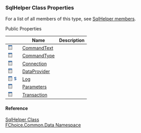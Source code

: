 ﻿### SqlHelper Class Properties

For a list of all members of this type, see [SqlHelper members](FChoice.Common~FChoice.Common.Data.SqlHelper_members.md).

Public Properties

|   | Name | Description |
| --- | --- | --- |
| ![Public Property](dotnetimages/publicProperty.png) | [CommandText](FChoice.Common~FChoice.Common.Data.SqlHelper~CommandText.md) |   |
| ![Public Property](dotnetimages/publicProperty.png) | [CommandType](FChoice.Common~FChoice.Common.Data.SqlHelper~CommandType.md) |   |
| ![Public Property](dotnetimages/publicProperty.png) | [Connection](FChoice.Common~FChoice.Common.Data.SqlHelper~Connection.md) |   |
| ![Public Property](dotnetimages/publicProperty.png) | [DataProvider](FChoice.Common~FChoice.Common.Data.SqlHelper~DataProvider.md) |   |
| ![Public Property](dotnetimages/publicProperty.png)![static (Shared in Visual Basic)](dotnetimages/static.png) | [Log](FChoice.Common~FChoice.Common.Data.SqlHelper~Log.md) |   |
| ![Public Property](dotnetimages/publicProperty.png) | [Parameters](FChoice.Common~FChoice.Common.Data.SqlHelper~Parameters.md) |   |
| ![Public Property](dotnetimages/publicProperty.png) | [Transaction](FChoice.Common~FChoice.Common.Data.SqlHelper~Transaction.md) |   |





#### Reference

[SqlHelper Class](FChoice.Common~FChoice.Common.Data.SqlHelper.md)  
[FChoice.Common.Data Namespace](FChoice.Common~FChoice.Common.Data_namespace.md)